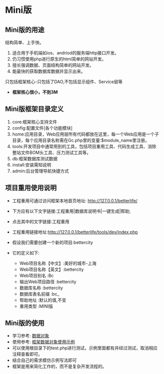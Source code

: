 # Mini版

## Mini版的用途

结构简单、上手快。

  1. 适合用于手机端如ios、andriod的服务端http接口开发。
  2. 仍习惯使用php进行原生的html简单的网站开发。
  3. 擅长强调数据、页面结构简单的网站开发。
  4. 能最快的获取数据库数据并显示出来。

只包括框架核心-只包括了DAO,不包括显示组件、Service层等

* **框架核心很小，不到3M**

## Mini版框架目录定义

  1. core:框架核心支持文件
  2. config:配置文件[各个功能模块]
  3. home:应用目录，Web应用层所有代码都放在这里，每一个Web应用是一个子目录，每个应用目录名称需在Gc.php里的变量:$module_name里注册。
  4. tools:开发项目中通常用到的工具，包括项目重用工具、代码生成工具、消除整站文件BOM头工具、压力测试工具等。
  5. db:框架数据库测试数据
  6. install:安装需知说明
  7. admin:后台管理导航快捷方式

## 项目重用使用说明

- 工程重用可通过访问框架本地首页地址: http://127.0.0.1/betterlife/

- 下方应有以下文字链接:工程重用|数据库说明书|一键生成|帮助;

- 点击其中的文字链接:工程重用

- 工程重用链接地址:http://127.0.0.1/betterlife/tools/dev/index.php

- 假设我们需要创建一个新的项目:bettercity

- 它的定义如下:

  * Web项目名称【中文】:美好的城市-上海
  * Web项目名称【英文】:bettercity
  * Web项目别名       :Bc
  * 输出Web项目路径    :bettercity
  * 数据库名称         :bettercity
  * 数据库表名前缀      :bc_
  * 帮助地址           :默认的值,不变
  * 重用类型           :MINI版

## Mini版的使用

  * 学习参考: [数据对象](dataobject.md)
  * 使用参考: [框架数据对象使用示例](dataobjectsample.md)
  * 可以使用根目录下的test.php进行测试，示例里面都有并经过测试，取消相应注释查看即可。
  * 结合自己的需求模仿示例写法即可
  * 框架是用来简化工作的，而不是复杂开发流程的。
